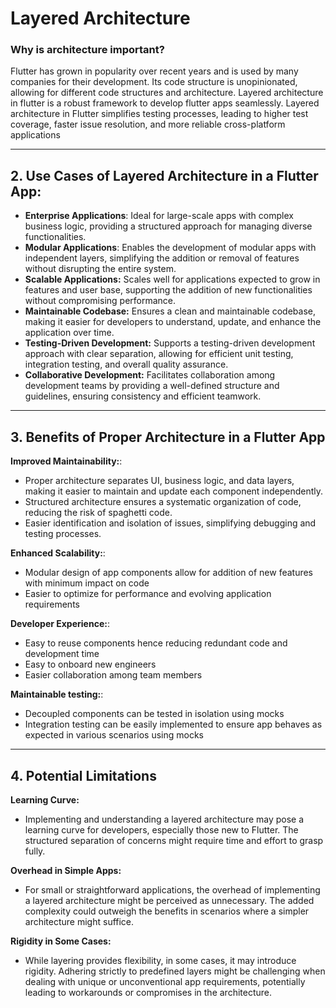 # Layered Architecture

### Why is architecture important?

Flutter has grown in popularity over recent years and is used by many companies for their development. Its code structure is unopinionated, allowing for different code structures and architecture. Layered architecture in flutter is a robust framework to develop flutter apps seamlessly. Layered architecture in Flutter simplifies testing processes, leading to higher test coverage, faster issue resolution, and more reliable cross-platform applications

---

## 2. Use Cases of Layered Architecture in a Flutter App:

- **Enterprise Applications**: Ideal for large-scale apps with complex business logic, providing a structured approach for managing diverse functionalities.
- **Modular Applications**: Enables the development of modular apps with independent layers, simplifying the addition or removal of features without disrupting the entire system.
- **Scalable Applications:** Scales well for applications expected to grow in features and user base, supporting the addition of new functionalities without compromising performance.
- **Maintainable Codebase:** Ensures a clean and maintainable codebase, making it easier for developers to understand, update, and enhance the application over time.
- **Testing-Driven Development:** Supports a testing-driven development approach with clear separation, allowing for efficient unit testing, integration testing, and overall quality assurance.
- **Collaborative Development:** Facilitates collaboration among development teams by providing a well-defined structure and guidelines, ensuring consistency and efficient teamwork.

---

## 3. Benefits of Proper Architecture in a Flutter App

**Improved Maintainability:**:

- Proper architecture separates UI, business logic, and data layers, making it easier to maintain and update each component independently.
- Structured architecture ensures a systematic organization of code, reducing the risk of spaghetti code.
- Easier identification and isolation of issues, simplifying debugging and testing processes.

**Enhanced Scalability:**:

- Modular design of app components allow for addition of new features with minimum impact on code
- Easier to optimize for performance and evolving application requirements

**Developer Experience:**:

- Easy to reuse components hence reducing redundant code and development time
- Easy to onboard new engineers
- Easier collaboration among team members

**Maintainable testing:**:

- Decoupled components can be tested in isolation using mocks
- Integration testing can be easily implemented to ensure app behaves as expected in various scenarios using mocks

---

## 4. Potential Limitations

**Learning Curve:**

- Implementing and understanding a layered architecture may pose a learning curve for developers, especially those new to Flutter. The structured separation of concerns might require time and effort to grasp fully.

**Overhead in Simple Apps:**

- For small or straightforward applications, the overhead of implementing a layered architecture might be perceived as unnecessary. The added complexity could outweigh the benefits in scenarios where a simpler architecture might suffice.

**Rigidity in Some Cases:**

- While layering provides flexibility, in some cases, it may introduce rigidity. Adhering strictly to predefined layers might be challenging when dealing with unique or unconventional app requirements, potentially leading to workarounds or compromises in the architecture.
